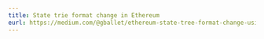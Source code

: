 ```yaml
---
title: State trie format change in Ethereum
eurl: https://medium.com/@gballet/ethereum-state-tree-format-change-using-an-overlay-e0862d1bf201
---
```

